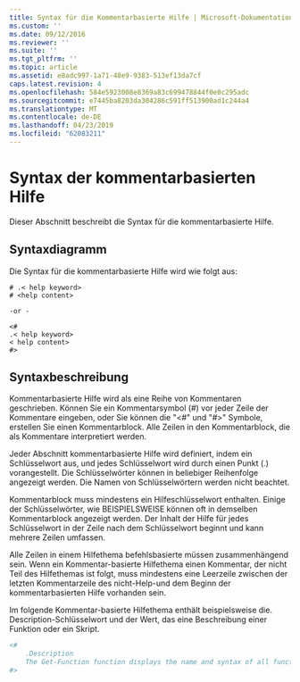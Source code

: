 ```yaml
---
title: Syntax für die Kommentarbasierte Hilfe | Microsoft-Dokumentation
ms.custom: ''
ms.date: 09/12/2016
ms.reviewer: ''
ms.suite: ''
ms.tgt_pltfrm: ''
ms.topic: article
ms.assetid: e8adc997-1a71-48e9-9383-513ef13da7cf
caps.latest.revision: 4
ms.openlocfilehash: 584e5923008e8369a83c699478844f0e0c295adc
ms.sourcegitcommit: e7445ba8203da304286c591ff513900ad1c244a4
ms.translationtype: MT
ms.contentlocale: de-DE
ms.lasthandoff: 04/23/2019
ms.locfileid: "62083211"
---
```

# <a name="syntax-of-comment-based-help"></a>Syntax der kommentarbasierten Hilfe

Dieser Abschnitt beschreibt die Syntax für die kommentarbasierte Hilfe.

## <a name="syntax-diagram"></a>Syntaxdiagramm

 Die Syntax für die kommentarbasierte Hilfe wird wie folgt aus:

```
# .< help keyword>
# <help content>

-or -

<#
.< help keyword>
< help content>
#>
```

## <a name="syntax-description"></a>Syntaxbeschreibung

 Kommentarbasierte Hilfe wird als eine Reihe von Kommentaren geschrieben. Können Sie ein Kommentarsymbol (#) vor jeder Zeile der Kommentare eingeben, oder Sie können die "\<#" und "#>" Symbole, erstellen Sie einen Kommentarblock. Alle Zeilen in den Kommentarblock, die als Kommentare interpretiert werden.

 Jeder Abschnitt kommentarbasierte Hilfe wird definiert, indem ein Schlüsselwort aus, und jedes Schlüsselwort wird durch einen Punkt (.) vorangestellt. Die Schlüsselwörter können in beliebiger Reihenfolge angezeigt werden. Die Namen von Schlüsselwörtern werden nicht beachtet.

 Kommentarblock muss mindestens ein Hilfeschlüsselwort enthalten. Einige der Schlüsselwörter, wie BEISPIELSWEISE können oft in demselben Kommentarblock angezeigt werden. Der Inhalt der Hilfe für jedes Schlüsselwort in der Zeile nach dem Schlüsselwort beginnt und kann mehrere Zeilen umfassen.

 Alle Zeilen in einem Hilfethema befehlsbasierte müssen zusammenhängend sein. Wenn ein Kommentar-basierte Hilfethema einen Kommentar, der nicht Teil des Hilfethemas ist folgt, muss mindestens eine Leerzeile zwischen der letzten Kommentarzeile des nicht-Help-und dem Beginn der kommentarbasierten Hilfe vorhanden sein.

 Im folgende Kommentar-basierte Hilfethema enthält beispielsweise die. Description-Schlüsselwort und der Wert, das eine Beschreibung einer Funktion oder ein Skript.

```powershell
<#
    .Description
    The Get-Function function displays the name and syntax of all functions in the session.
#>
```